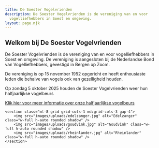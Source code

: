 ```yaml
---
title: De Soester Vogelvrienden
description: De Soester Vogelvrienden is de vereniging van en voor
  vogelliefhebbers in Soest en omgeving.
layout: page.njk
---
```


<!-- Main Content -->
<main class="max-w-5xl mx-auto p-4">
	<section class="prose">
		<h2 class="text-green-900 font-semibold mb-4">
			Welkom bij De Soester Vogelvrienden
		</h2>
		<p class="mb-4">
			De Soester Vogelvrienden is de vereniging van en voor vogelliefhebbers in
			Soest en omgeving. De vereniging is aangesloten bij de Nederlandse Bond
			van Vogelliefhebbers, gevestigd in Bergen op Zoom.
		</p>
		<p class="mb-4">
			De vereniging is op 15 november 1952 opgericht en heeft enthousiaste leden die behalve van vogels ook van gezelligheid houden.
		</p>
		<div class="marquee">
			<p>Op zondag 5 oktober 2025 houden de Soester Vogelvrienden weer hun halfjaarlijkse vogelbeurs</p>
		</div>
		<a href="/vogelbeurs" class="inline-block text-green-900 font-medium hover:underline">
			Klik hier voor meer informatie over onze halfjaarlijkse vogelbeurs
		</a>
	</section>

	<section class="mt-8 grid grid-cols-1 md:grid-cols-3 gap-4">
		<img src="images/uploads/edelzanger.jpg" alt="Edelzanger" class="w-full h-auto rounded shadow" />
		<img src="images/uploads/goudvink.jpg" alt="Goudvink" class="w-full h-auto rounded shadow" />
		<img src="images/uploads/rheinlander.jpg" alt="Rheinlander" class="w-full h-auto rounded shadow" />
	</section>
</main>

